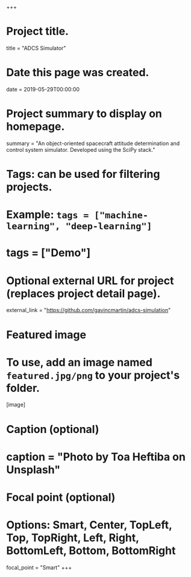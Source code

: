 +++
# Project title.
title = "ADCS Simulator"

# Date this page was created.
date = 2019-05-29T00:00:00

# Project summary to display on homepage.
summary = "An object-oriented spacecraft attitude determination and control system simulator. Developed using the SciPy stack."

# Tags: can be used for filtering projects.
# Example: `tags = ["machine-learning", "deep-learning"]`
# tags = ["Demo"]

# Optional external URL for project (replaces project detail page).
external_link = "https://github.com/gavincmartin/adcs-simulation"

# Featured image
# To use, add an image named `featured.jpg/png` to your project's folder. 
[image]
  # Caption (optional)
  # caption = "Photo by Toa Heftiba on Unsplash"

  # Focal point (optional)
  # Options: Smart, Center, TopLeft, Top, TopRight, Left, Right, BottomLeft, Bottom, BottomRight
  focal_point = "Smart"
+++
